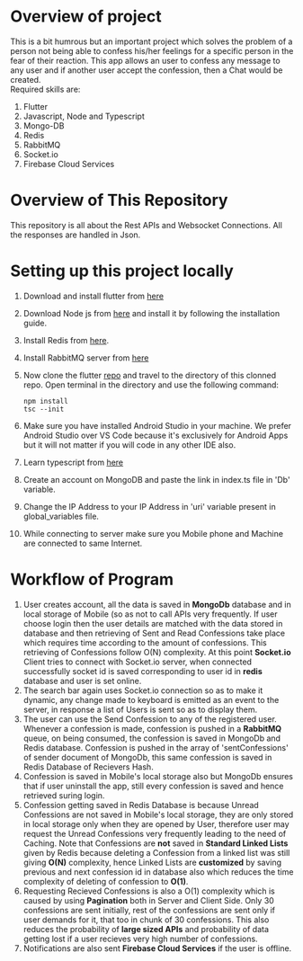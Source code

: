 # Overview of project
This is a bit humrous but an important project which solves the problem of a person not being able to confess his/her feelings for a specific person in the fear of their reaction. This app allows an user to confess any message to any user and if another user accept the confession, then a Chat would be created.   
Required skills are:
1) Flutter
2) Javascript, Node and Typescript
3) Mongo-DB
4) Redis
5) RabbitMQ
6) Socket.io
7) Firebase Cloud Services

# Overview of This Repository
This repository is all about the Rest APIs and Websocket Connections. All the responses are handled in Json. 

# Setting up this project locally
1) Download and install flutter from [here](https://docs.flutter.dev/get-started/install)
2) Download Node js from [here](https://nodejs.org/en/download) and install it by following the installation guide.
3) Install Redis from [here](https://redis.io/docs/getting-started/installation/).
4) Install RabbitMQ server from [here](https://www.rabbitmq.com/download.html)
3) Now clone the flutter [repo](https://github.com/Manik2708/Hi) and travel to the directory of this clonned repo. Open terminal in the directory and use the following command:
	
	```console
 	npm install
	tsc --init
 	``` 

4) Make sure you have installed Android Studio in your machine. We prefer Android Studio over VS Code because it's exclusively for Android Apps but it will not matter if you will code in any other IDE also.
5) Learn typescript from [here](https://www.typescriptlang.org/docs/)
6) Create an account on MongoDB and paste the link in index.ts file in 'Db' variable.
7) Change the IP Address to your IP Address in 'uri' variable present in global_variables file.
8) While connecting to server make sure you Mobile phone and Machine are connected to same Internet.
# Workflow of Program
1) User creates account, all the data is saved in **MongoDb** database and in local storage of Mobile (so as not to call APIs very frequently. If user choose login then the user details are matched with the data stored in database and then retrieving of Sent and Read Confessions take place which requires time according to the amount of confessions. This retrieving of Confessions follow O(N) complexity. At this point **Socket.io** Client tries to connect with Socket.io server, when connected successfully socket id is saved corresponding to user id in **redis** database and user is set online.
2) The search bar again uses Socket.io connection so as to make it dynamic, any change made to keyboard is emitted as an event to the server, in response a list of Users is sent so as to display them.
3) The user can use the Send Confession to any of the registered user. Whenever a confession is made, confession is pushed in a **RabbitMQ** queue, on being consumed, the confession is saved in MongoDb and Redis database. Confession is pushed in the array of 'sentConfessions' of sender document of MongoDb, this same confession is saved in Redis Database of Recievers Hash.
4) Confession is saved in Mobile's local storage also but MongoDb ensures that if user uninstall the app, still 
every confession is saved and hence retrieved suring login.
5) Confession getting saved in Redis Database is because Unread Confessions are not saved in Mobile's local storage, they are only stored in local storage only when they are opened by User, therefore user may request the Unread Confessions very frequently leading to the need of Caching. Note that Confessions are **not** saved in **Standard Linked Lists** given by Redis because deleting a Confession from a linked list was still giving **O(N)** complexity, hence Linked Lists are **customized** by saving previous and next confession id in database also which reduces the time complexity of deleting of confession to **O(1)**.
6) Requesting Recieved Confessions is also a O(1) complexity which is caused by using **Pagination** both in Server and Client Side. Only 30 confessions are sent initially, rest of the confessions are sent only if user demands for it, that too in chunk of 30 confessions. This also reduces the probability of **large sized APIs** and probability of data getting lost if a user recieves very high number of confessions.
7) Notifications are also sent **Firebase Cloud Services** if the user is offline.
